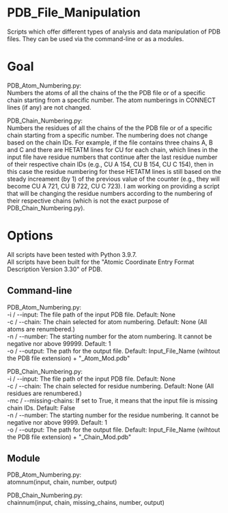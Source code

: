 # PDB_File_Manipulation
Scripts which offer different types of analysis and data manipulation of PDB files. They can be used via the command-line or as a modules.

# Goal
PDB_Atom_Numbering.py:<br />
Numbers the atoms of all the chains of the the PDB file or of a specific chain starting from a specific number. The atom numberings in CONNECT lines (if any) are not changed.<br />

PDB_Chain_Numbering.py:<br />
Numbers the residues of all the chains of the the PDB file or of a specific chain starting from a specific number. The numbering does not change based on the chain IDs. For example, if the file contains three chains A, B and C and there are HETATM lines for CU for each chain, which lines in the input file have residue numbers that continue after the last residue number of their respective chain IDs (e.g., CU A 154, CU B 154, CU C 154), then in this case the residue numbering for these HETATM lines is still based on the steady increament (by 1) of the previous value of the counter (e.g., they will become CU A 721, CU B 722, CU C 723). I am working on providing a script that will be changing the residue numbers according to the numbering of their respective chains (which is not the exact purpose of PDB_Chain_Numbering.py).

# Options
All scripts have been tested with Python 3.9.7.<br />
All scripts have been built for the "Atomic Coordinate Entry Format Description Version 3.30" of PDB.

## Command-line
PDB_Atom_Numbering.py:<br />
-i / --input: The file path of the input PDB file. Default: None<br />
-c / --chain: The chain selected for atom numbering. Default: None (All atoms are renumbered.)<br />
-n / --number: The starting number for the atom numbering. It cannot be negative nor above 99999. Default: 1<br />
-o / --output: The path for the output file. Default: Input_File_Name (wihtout the PDB file extension) + "_Atom_Mod.pdb" 

PDB_Chain_Numbering.py:<br />
-i / --input: The file path of the input PDB file. Default: None<br />
-c / --chain: The chain selected for residue numbering. Default: None (All residues are renumbered.)<br />
-mc / --missing-chains: If set to True, it means that the input file is missing chain IDs. Default: False<br />
-n / --number: The starting number for the residue numbering. It cannot be negative nor above 9999. Default: 1<br />
-o / --output: The path for the output file. Default: Input_File_Name (wihtout the PDB file extension) + "_Chain_Mod.pdb" 

## Module
PDB_Atom_Numbering.py:<br />
atomnum(input, chain, number, output)<br />

PDB_Chain_Numbering.py:<br />
chainnum(input, chain, missing_chains, number, output)<br />
